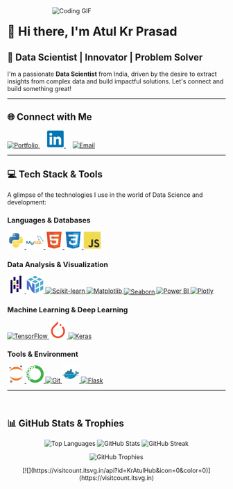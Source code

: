 <img src="https://github.com/user-attachments/assets/9addb85a-5029-4555-9ad0-002d07e88a4f" width="400" align="right" alt="Coding GIF" />

# 👋 Hi there, I'm Atul Kr Prasad

## 🚀 Data Scientist | Innovator | Problem Solver

I'm a passionate **Data Scientist** from India, driven by the desire to extract insights from complex data and build impactful solutions. Let's connect and build something great!

---

## 🌐 Connect with Me

<p align="left">
  <a href="https://atulkr-tech.netlify.app" target="_blank" rel="noreferrer" title="Portfolio">
    <img src="https://skillicons.dev/icons?i=website" alt="Portfolio" width="40" height="40"/>
  </a>
  &nbsp;&nbsp;&nbsp;
  <a href="https://www.linkedin.com/in/atul-kr-prasad-515835266/" target="_blank" rel="noreferrer" title="LinkedIn">
    <img src="https://raw.githubusercontent.com/devicons/devicon/master/icons/linkedin/linkedin-original.svg" alt="LinkedIn" width="40" height="40"/>
  </a>
  &nbsp;&nbsp;&nbsp;
  <a href="mailto:atulkumarprasad62@gmail.com" target="_blank" rel="noreferrer" title="Email">
    <img src="https://upload.wikimedia.org/wikipedia/commons/4/4e/Mail_%28iOS%29.svg" alt="Email" width="40" height="40"/>
  </a>
</p>

---

## 💻 Tech Stack & Tools

A glimpse of the technologies I use in the world of Data Science and development:

### **Languages & Databases**
<p align="left">
  <a href="https://www.python.org" target="_blank" rel="noreferrer" title="Python"> 
    <img src="https://raw.githubusercontent.com/devicons/devicon/master/icons/python/python-original.svg" alt="Python" width="40" height="40"/> 
  </a>
  <a href="https://www.mysql.com/" target="_blank" rel="noreferrer" title="MySQL">
    <img src="https://raw.githubusercontent.com/devicons/devicon/master/icons/mysql/mysql-original-wordmark.svg" alt="MySQL" width="40" height="40"/>
  </a>
  <a href="https://developer.mozilla.org/en-US/docs/Web/HTML" target="_blank" rel="noreferrer" title="HTML5">
    <img src="https://raw.githubusercontent.com/devicons/devicon/master/icons/html5/html5-original.svg" alt="HTML" width="40" height="40"/>
  </a>
  <a href="https://developer.mozilla.org/en-US/docs/Web/CSS" target="_blank" rel="noreferrer" title="CSS3">
    <img src="https://raw.githubusercontent.com/devicons/devicon/master/icons/css3/css3-original.svg" alt="CSS" width="40" height="40"/>
  </a>
  <a href="https://developer.mozilla.org/en-US/docs/Web/JavaScript" target="_blank" rel="noreferrer" title="JavaScript">
    <img src="https://raw.githubusercontent.com/devicons/devicon/master/icons/javascript/javascript-original.svg" alt="JavaScript" width="40" height="40"/>
  </a>
</p>

### **Data Analysis & Visualization**
<p align="left">
  <a href="https://pandas.pydata.org/" target="_blank" rel="noreferrer" title="Pandas">
    <img src="https://raw.githubusercontent.com/devicons/devicon/master/icons/pandas/pandas-original.svg" alt="Pandas" width="40" height="40"/>
  </a>
  <a href="https://numpy.org/" target="_blank" rel="noreferrer" title="NumPy">
    <img src="https://raw.githubusercontent.com/devicons/devicon/master/icons/numpy/numpy-original.svg" alt="NumPy" width="40" height="40"/>
  </a>
  <a href="https://scikit-learn.org/" target="_blank" rel="noreferrer" title="Scikit-learn">
    <img src="https://upload.wikimedia.org/wikipedia/commons/0/05/Scikit_learn_logo_small.svg" alt="Scikit-learn" width="40" height="40"/>
  </a>
  <a href="https://matplotlib.org/" target="_blank" rel="noreferrer" title="Matplotlib">
    <img src="https://upload.wikimedia.org/wikipedia/commons/8/84/Matplotlib_icon.svg" alt="Matplotlib" width="40" height="40"/>
  </a>
  <a href="https://seaborn.pydata.org/" target="_blank" rel="noreferrer" title="Seaborn">
    <img src="https://seaborn.pydata.org/_static/logo-wide-lightbg.svg" alt="Seaborn" width="80" height="50" style="vertical-align: middle;"/>
  </a>
  <a href="https://powerbi.microsoft.com/" target="_blank" rel="noreferrer" title="Power BI">
    <img src="https://upload.wikimedia.org/wikipedia/commons/c/cf/New_Power_BI_Logo.svg" alt="Power BI" width="40" height="40"/>
  </a>
  <a href="https://plotly.com/" target="_blank" rel="noreferrer" title="Plotly">
    <img src="https://avatars.githubusercontent.com/u/12025005?s=200&v=4" alt="Plotly" width="40" height="40"/>
  </a>
</p>

### **Machine Learning & Deep Learning**
<p align="left">
  <a href="https://www.tensorflow.org" target="_blank" rel="noreferrer" title="TensorFlow">
    <img src="https://www.vectorlogo.zone/logos/tensorflow/tensorflow-icon.svg" alt="TensorFlow" width="40" height="40" />
  </a>
  <a href="https://pytorch.org/" target="_blank" rel="noreferrer" title="PyTorch">
    <img src="https://raw.githubusercontent.com/devicons/devicon/master/icons/pytorch/pytorch-original.svg" alt="PyTorch" width="40" height="40"/>
  </a>
  <a href="https://keras.io/" target="_blank" rel="noreferrer" title="Keras">
    <img src="https://upload.wikimedia.org/wikipedia/commons/a/ae/Keras_logo.svg" alt="Keras" width="40" height="40"/>
  </a>
</p>

### **Tools & Environment**
<p align="left">
  <a href="https://jupyter.org/" target="_blank" rel="noreferrer" title="Jupyter">
    <img src="https://raw.githubusercontent.com/devicons/devicon/master/icons/jupyter/jupyter-original.svg" alt="Jupyter" width="40" height="40"/>
  </a>
  <a href="https://www.anaconda.com/" target="_blank" rel="noreferrer" title="Anaconda">
    <img src="https://raw.githubusercontent.com/devicons/devicon/master/icons/anaconda/anaconda-original.svg" alt="Anaconda" width="40" height="40"/>
  </a>
  <a href="https://git-scm.com/" target="_blank" rel="noreferrer" title="Git">
    <img src="https://www.vectorlogo.zone/logos/git-scm/git-scm-icon.svg" alt="Git" width="40" height="40"/>
  </a>
  <a href="https://www.docker.com/" target="_blank" rel="noreferrer" title="Docker">
    <img src="https://raw.githubusercontent.com/devicons/devicon/master/icons/docker/docker-original.svg" alt="Docker" width="40" height="40"/>
  </a>
  <a href="https://flask.palletsprojects.com/" target="_blank" rel="noreferrer" title="Flask">
    <img src="https://skillicons.dev/icons?i=flask" alt="Flask" width="40" height="40"/>
  </a>
</p>

---

<br>

## 📊 GitHub Stats & Trophies

<p align="center">
  <img src="https://github-readme-stats.vercel.app/api/top-langs/?username=KrAtulHub&theme=dark&hide_border=false&include_all_commits=true&count_private=false&layout=compact" alt="Top Languages" />
  <img src="https://github-readme-stats.vercel.app/api?username=KrAtulHub&theme=dark&hide_border=false&include_all_commits=true&count_private=false" alt="GitHub Stats" />
  <img src="https://nirzak-streak-stats.vercel.app/?user=KrAtulHub&theme=dark&hide_border=false" alt="GitHub Streak" />
</p>

<p align="center">
  <img src="https://github-profile-trophy.vercel.app/?username=KrAtulHub&theme=cobalt&no-frame=false&no-bg=true&margin-w=4" alt="GitHub Trophies" />
</p>

<p align="center">
  [![](https://visitcount.itsvg.in/api?id=KrAtulHub&icon=0&color=0)](https://visitcount.itsvg.in)
</p>
